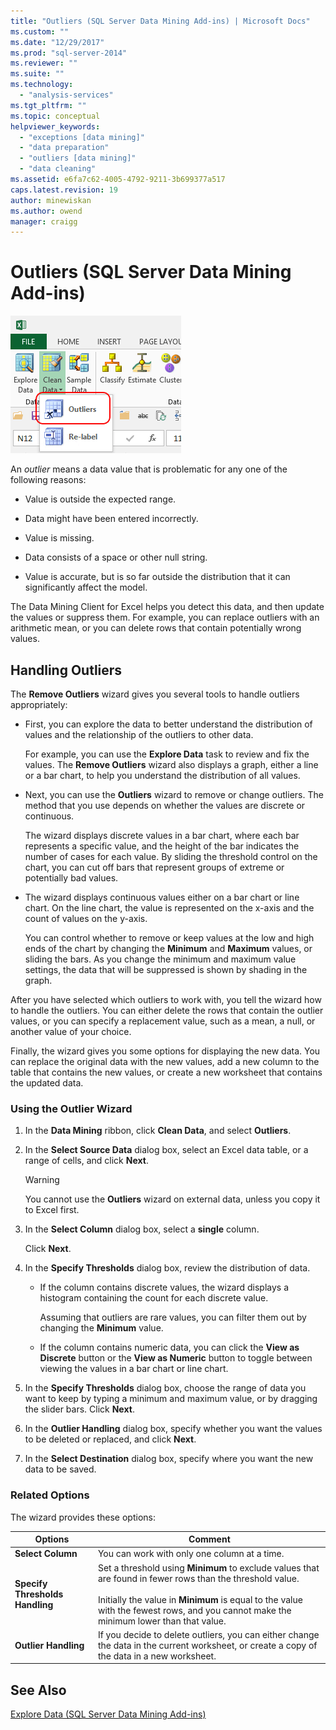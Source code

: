 ```yaml
---
title: "Outliers (SQL Server Data Mining Add-ins) | Microsoft Docs"
ms.custom: ""
ms.date: "12/29/2017"
ms.prod: "sql-server-2014"
ms.reviewer: ""
ms.suite: ""
ms.technology: 
  - "analysis-services"
ms.tgt_pltfrm: ""
ms.topic: conceptual
helpviewer_keywords: 
  - "exceptions [data mining]"
  - "data preparation"
  - "outliers [data mining]"
  - "data cleaning"
ms.assetid: e6fa7c62-4005-4792-9211-3b699377a517
caps.latest.revision: 19
author: minewiskan
ms.author: owend
manager: craigg
---
```

# Outliers (SQL Server Data Mining Add-ins)
  ![Outliers wizard in Data Mining ribbon](media/dmc-outliers.gif "Outliers wizard in Data Mining ribbon")  
  
 An *outlier* means a data value that is problematic for any one of the following reasons:  
  
-   Value is outside the expected range.  
  
-   Data might have been entered incorrectly.  
  
-   Value is missing.  
  
-   Data consists of a space or other null string.  
  
-   Value is accurate, but is so far outside the distribution that it can significantly affect the model.  
  
 The Data Mining Client for Excel helps you detect this data, and then update the values or suppress them. For example, you can replace outliers with an arithmetic mean, or you can delete rows that contain potentially wrong values.  
  
## Handling Outliers  
 The **Remove Outliers** wizard gives you several tools to handle outliers appropriately:  
  
-   First, you can explore the data to better understand the distribution of values and the relationship of the outliers to other data.  
  
     For example, you can use the **Explore Data** task to review and fix the values. The **Remove Outliers** wizard also displays a graph, either a line or a bar chart, to help you understand the distribution of all values.  
  
-   Next, you can use the **Outliers** wizard to remove or change outliers. The method that you use depends on whether the values are discrete or continuous.  
  
     The wizard displays discrete values in a bar chart, where each bar represents a specific value, and the height of the bar indicates the number of cases for each value. By sliding the threshold control on the chart, you can cut off bars that represent groups of extreme or potentially bad values.  
  
-   The wizard displays continuous values either on a bar chart or line chart. On the line chart, the value is represented on the x-axis and the count of values on the y-axis.  
  
     You can control whether to remove or keep values at the low and high ends of the chart by changing the **Minimum** and **Maximum** values, or sliding the bars. As you change the minimum and maximum value settings, the data that will be suppressed is shown by shading in the graph.  
  
 After you have selected which outliers to work with, you tell the wizard how to handle the outliers. You can either delete the rows that contain the outlier values, or you can specify a replacement value, such as a mean, a null, or another value of your choice.  
  
 Finally, the wizard gives you some options for displaying the new data. You can replace the original data with the new values, add a new column to the table that contains the new values, or create a new worksheet that contains the updated data.  
  
### Using the Outlier Wizard  
  
1.  In the **Data Mining** ribbon, click **Clean Data**, and select **Outliers**.  
  
2.  In the **Select Source Data** dialog box, select an Excel data table, or a range of cells, and click **Next**.  
  
    > [!WARNING]  
    >  You cannot use the **Outliers** wizard on external data, unless you copy it to Excel first.  
  
3.  In the **Select Column** dialog box, select a **single** column.  
  
     Click **Next**.  
  
4.  In the **Specify Thresholds** dialog box, review the distribution of data.  
  
    -   If the column contains discrete values, the wizard displays a histogram containing the count for each discrete value.  
  
         Assuming that outliers are rare values, you can filter them out by changing the **Minimum** value.  
  
    -   If the column contains numeric data, you can click the **View as Discrete** button or the **View as Numeric** button to toggle between viewing the values in a bar chart or line chart.  
  
5.  In the **Specify Thresholds** dialog box, choose the range of data you want to keep by typing a minimum and maximum value, or by dragging the slider bars. Click **Next**.  
  
6.  In the **Outlier Handling** dialog box, specify whether you want the values to be deleted or replaced, and click **Next**.  
  
7.  In the **Select Destination** dialog box, specify where you want the new data to be saved.  
  
### Related Options  
 The wizard provides these options:  
  
|**Options**|**Comment**|  
|-----------------|-----------------|  
|**Select Column**|You can work with only one column at a time.|  
|**Specify Thresholds Handling**|Set a threshold using **Minimum** to exclude values that are found in fewer rows than the threshold value.<br /><br /> Initially the value in **Minimum** is equal to the value with the fewest rows, and you cannot make the minimum lower than that value.|  
|**Outlier Handling**|If you decide to delete outliers, you can either change the data in the current worksheet, or create a copy of the data in a new worksheet.|  
  
## See Also  
 [Explore Data &#40;SQL Server Data Mining Add-ins&#41;](explore-data-sql-server-data-mining-add-ins.md)  
  
  
